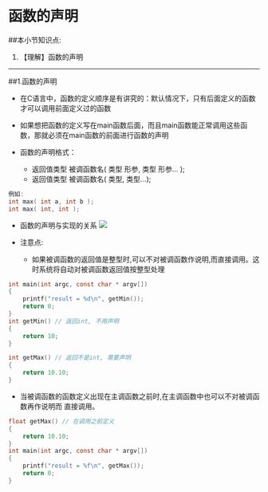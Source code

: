 # 函数的声明
##本小节知识点:
1. 【理解】函数的声明

---

##1.函数的声明
- 在C语言中，函数的定义顺序是有讲究的：默认情况下，只有后面定义的函数才可以调用前面定义过的函数

- 如果想把函数的定义写在main函数后面，而且main函数能正常调用这些函数，那就必须在main函数的前面进行函数的声明

- 函数的声明格式：
    + 返回值类型 被调函数名( 类型 形参, 类型 形参... );
    + 返回值类型 被调函数名( 类型, 类型...);

```c
例如:
int max( int a, int b );
int max( int, int );
```

- 函数的声明与实现的关系
![](http://7xj0kx.com1.z0.glb.clouddn.com/hssm.png)


- 注意点:
    + 如果被调函数的返回值是整型时,可以不对被调函数作说明,而直接调用。这时系统将自动对被调函数返回值按整型处理

```c
int main(int argc, const char * argv[])
{
    printf("result = %d\n", getMin());
    return 0;
}
int getMin() // 返回int, 不用声明
{
    return 10;
}

int getMax() // 返回不是int, 需要声明
{
    return 10.10;
}
```

+ 当被调函数的函数定义出现在主调函数之前时,在主调函数中也可以不对被调函数再作说明而 直接调用。

```c
float getMax() // 在调用之前定义
{
    return 10.10;
}
int main(int argc, const char * argv[])
{
    printf("result = %f\n", getMax());
    return 0;
}
```




